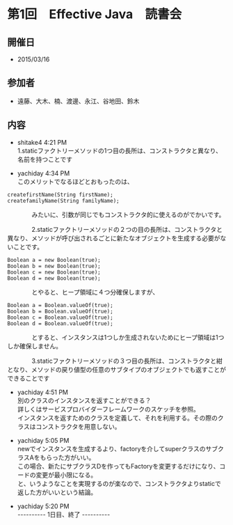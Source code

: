 # 第1回　Effective Java　読書会

## 開催日
 * 2015/03/16

## 参加者
 * 遠藤、大木、楠、渡邊、永江、谷地田、鈴木

## 内容

* shitake4 4:21 PM  
1.staticファクトリーメソッドの1つ目の長所は、コンストラクタと異なり、名前を持つことです

* yachiday 4:34 PM  
このメリットでなるほどとおもったのは、


```
createfirstName(String firstName);
createfamilyName(String familyName);
```

　　　　みたいに、引数が同じでもコンストラクタ的に使えるのがでかいです。  

　　　　2.staticファクトリーメソッドの２つの目の長所は、コンストラクタと異なり、メソッドが呼び出されるごとに新たなオブジェクトを生成する必要がないことです。  

```
Boolean a = new Boolean(true);  
Boolean b = new Boolean(true);  
Boolean c = new Boolean(true);  
Boolean d = new Boolean(true);  
```

　　　　とやると、ヒープ領域に４つ分確保しますが、  

```
Boolean a = Boolean.valueOf(true);  
Boolean b = Boolean.valueOf(true);  
Boolean c = Boolean.valueOf(true);  
Boolean d = Boolean.valueOf(true);  
```

　　　　とすると、インスタンスは1つしか生成されないためにヒープ領域は1つしか確保しません。  

　　　　3.staticファクトリーメソッドの３つ目の長所は、コンストラクタと紺となり、メソッドの戻り値型の任意のサブタイプのオブジェクトでも返すことができることです  


* yachiday 4:51 PM  
別のクラスのインスタンスを返すことができる？  
詳しくはサービスプロバイダーフレームワークのスケッチを参照。  
インスタンスを返すためのクラスを定義して、それを利用する。その際のクラスはコンストラクタを用意しない。  

* yachiday 5:05 PM  
newでインスタンスを生成するより、factoryを介してsuperクラスのサブクラスAをもらった方がいい。  
この場合、新たにサブクラスDを作ってもFactoryを変更するだけになり、コードの変更が最小限になる。  
と、いうようなことを実現するのが楽なので、コンストラクタよりstaticで返した方がいいという結論。  

* yachiday 5:20 PM  
---------- 1日目、終了 ----------   
